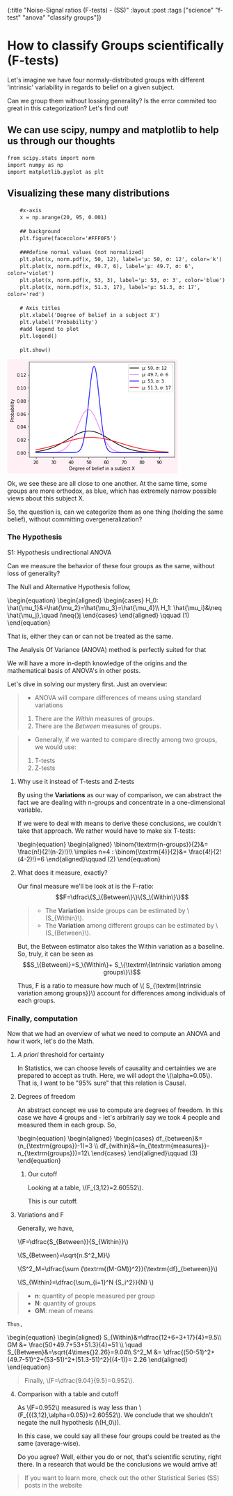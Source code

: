 {:title "Noise-Signal ratios (F-tests) - (SS)"
 :layout :post
 :tags  ["science" "f-test" "anova" "classify groups"]}


# How to classify Groups scientifically (F-tests)

Let's imagine we have four normaly-distributed groups with different
'intrinsic' variability in regards to belief on a given subject.

Can we group them without lossing generality? Is the error commited too great in this categorization?
Let's find out!
 
<a id="org86097b2"></a>

## We can use scipy, numpy and matplotlib to help us through our thoughts

    from scipy.stats import norm
    import numpy as np
    import matplotlib.pyplot as plt

##  Visualizing these many distributions

        #x-axis
        x = np.arange(20, 95, 0.001)
        
        ## background
        plt.figure(facecolor='#FFF0F5')
        
        ###define normal values (not normalized)
        plt.plot(x, norm.pdf(x, 50, 12), label='μ: 50, σ: 12', color='k')
        plt.plot(x, norm.pdf(x, 49.7, 6), label='μ: 49.7, σ: 6', color='violet')
        plt.plot(x, norm.pdf(x, 53, 3), label='μ: 53, σ: 3', color='blue')
        plt.plot(x, norm.pdf(x, 51.3, 17), label='μ: 51.3, σ: 17', color='red')
        
        # Axis titles
        plt.xlabel('Degree of belief in a subject X')
        plt.ylabel('Probability')
        #add legend to plot
        plt.legend()
        
        plt.show()
 
 <img src="./../../img/normal.png" alt="" align="center" title="Normals" class="img" />

Ok, we see these are all close to one another. At the same time, some
groups are more orthodox, as blue, which has extremely narrow possible
views about this subject X. 

So, the question is, can we categorize them
as one thing (holding the same belief), without committing
overgeneralization?

### The Hypothesis

S1: Hypothesis undirectional ANOVA

Can we measure the behavior of these four groups as the same, without
loss of generality?

The Null and Alternative Hypothesis follow,

\begin\{equation\}
\begin\{aligned\}
\begin\{cases\}
H_0: \hat\{\mu_1\}&=\hat\{\mu_2\}=\hat\{\mu_3\}=\hat\{\mu_4\}\\\\
H_1: \hat\{\mu_i\}&\neq \hat\{\mu_j\},\quad i\neq\{\}j
\end\{cases\}
\end\{aligned\} \qquad (1)
\end\{equation\}

That is, either they can or can not be treated as the same.

The Analysis Of Variance (ANOVA) method is perfectly suited for that

We will have a more in-depth knowledge of the origins and the
mathematical basis of ANOVA's in other posts.

Let's dive in solving our mystery first. Just an overview:

> -   ANOVA will compare differences of means using standard variations
>	1.   There are the *Within* measures of groups.
>	2.   There are the *Between* measures of groups.

> -   Generally, if we wanted to compare directly among two groups, we would use:
>    1.   T-tests
>    2.   Z-tests

1.  Why use it instead of T-tests and Z-tests

    By using the **Variations** as our way of comparison, we can
    abstract the fact we are dealing with n-groups and concentrate in a
    one-dimensional variable.

    If we were to deal with means to derive these conclusions, we
    couldn't take that approach. We rather would have to make six
    T-tests:

    \begin\{equation\}
    \begin\{aligned\}
    \binom\{\textrm\{n-groups\}\}\{2\}&= \frac\{n!\}\{2!(n-2)!\}\\\\
    \implies n=4 : \binom\{\textrm\{4\}\}\{2\}&= \frac\{4!\}\{2!(4-2)!\}=6
    \end\{aligned\}\qquad (2)
    \end\{equation\} 

2.  What does it measure, exactly?

    Our final measure we'll be look at is the F-ratio:
    $$F=\dfrac\{S_\{Between\}\}\{S_\{Within\}\}$$

    >   - The **Variation** inside groups can be estimated by
    >    \\(S_\{Within\}\\).
    >   - The **Variation** among different groups can be estimated by
    >    \\(S_\{Between\}\\).

    But, the Between estimator also takes the Within variation as a
    baseline. So, truly, it can be seen as $$S_\{Between\}=S_\{Within\}+
    S_\{\textrm\{Intrinsic variation among groups\}\}$$

    Thus, F is a ratio to measure how much of \\( S\_\{\textrm\{Intrinsic variation among groups\}\}\\) account for differences among individuals of each groups.

### Finally, computation

Now that we had an overview of what we need to compute an ANOVA and how
it work, let's do the Math.

1.  *A priori* threshold for certainty

    In Statistics, we can choose levels of causality and certainties we
    are prepared to accept as truth. Here, we will adopt the
    \\(\alpha=0.05\\). That is, I want to be "95% sure" that this relation
    is Causal.

2.  Degrees of freedom

    An abstract concept we use to compute are degrees of freedom. In
    this case we have 4 groups and - let's arbitrarily say we took 4
    people and measured them in each group. So,

    \begin\{equation\}
    \begin\{aligned\}
    \begin\{cases\}
    df_\{between\}&=(n_\{\textrm\{groups\}\}-1)=3 \\\\
    df_\{within\}&=(n_\{\textrm\{measures\}\}-n_\{\textrm\{groups\}\})=12\\
    \end\{cases\}
    \end\{aligned\}\qquad (3)
    \end\{equation\} 

    1.  Our cutoff

        Looking at a table, \\(F_\{3,12\}=2.60552\\).

        This is our cutoff.

3.  Variations and F

    Generally, we have,

	\\(F=\dfrac\{S\_\{Between\}\}\{S\_\{Within\}\}\\)
	
	\\(S\_\{Between\}=\sqrt\{n.S^2\_M\}\\)
	
	\\(S^2\_M=\dfrac\{\sum \{\textrm\{(M-GM)\}\^2\}\}\{\textrm\{df\}\_\{between\}\}\\)
	
	\\(S\_\{Within\}=\dfrac\{\sum\_\{i=1\}\^N \{S\_i\^2\}\}\{N\} \\)

	<!--  -->
>    -   **n**: quantity of people measured per group
>    -   **N**: quantity of groups
>    -   **GM**: mean of means

	Thus,

<!--  \implies S^2\_M&=\dfrac{(50-51)^2+(49.7-51)^2+(53-51)^2+(51.3-51)^2}{(4-1)}= 2.26\\\\ -->
<!-- \quad S\_{Between}&=\sqrt{4\times{}2.26}=9.04\\\\ -->
<!-- GM &= \frac{50+49.7+53+51.3}{4}=51 \\\\ -->

\begin\{equation\}
\begin\{aligned\}
S_\{Within\}&=\dfrac\{12+6+3+17\}\{4\}=9.5\\\\
GM &= \frac\{50+49.7+53+51.3\}\{4\}=51 \\\\
\quad S\_\{Between\}&=\sqrt\{4\times\{\}2.26\}=9.04\\\\
S\^2\_M &= \dfrac\{(50-51)\^2+(49.7-51)\^2+(53-51)\^2+(51.3-51)\^2\}\{(4-1)\}= 2.26
\end\{aligned\}
\end\{equation\}

> Finally, \\(F=\dfrac{9.04}{9.5}=0.952\\).

4.  Comparison with a table and cutoff

    As \\(F=0.952\\) measured is way less than
    \\(F_{\{(3,12),\alpha=0.05\}}=2.60552\\). We conclude that we
    shouldn't negate the null hypothesis (\\(H_0\\)).

    In this case, we could say all these four groups could be treated as
    the same (average-wise).

    Do you agree? Well, either you do or not, that's scientific scrutiny,
    right there. In a research that would be the conclusions we would arrive at!
	
> If you want to learn more, check out the other Statistical Series (SS) posts in the website
